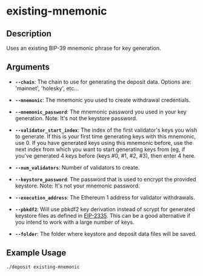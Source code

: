 # existing-mnemonic

## Description
Uses an existing BIP-39 mnemonic phrase for key generation.

## Arguments

- **`--chain`**: The chain to use for generating the deposit data. Options are: 'mainnet', 'holesky', etc...

- **`--mnemonic`**: The mnemonic you used to create withdrawal credentials.

- **`--mnemonic_password`**: The mnemonic password you used in your key generation. Note: It's not the keystore password.

- **`--validator_start_index`**: The index of the first validator's keys you wish to generate. If this is your first time generating keys with this mnemonic, use 0. If you have generated keys using this mnemonic before, use the next index from which you want to start generating keys from (eg, if you've generated 4 keys before (keys #0, #1, #2, #3), then enter 4 here.

- **`--num_validators`**: Number of validators to create.

- **`--keystore_password`**: The password that is used to encrypt the provided keystore. Note: It's not your mnemonic password.

- **`--execution_address`**: The Ethereum 1 address for validator withdrawals.

- **`--pbkdf2`**: Will use pbkdf2 key derivation instead of scrypt for generated keystore files as defined in [EIP-2335](https://eips.ethereum.org/EIPS/eip-2335#decryption-key). This can be a good alternative if you intend to work with a large number of keys.

- **`--folder`**: The folder where keystore and deposit data files will be saved.


## Example Usage

```sh
./deposit existing-mnemonic
```
